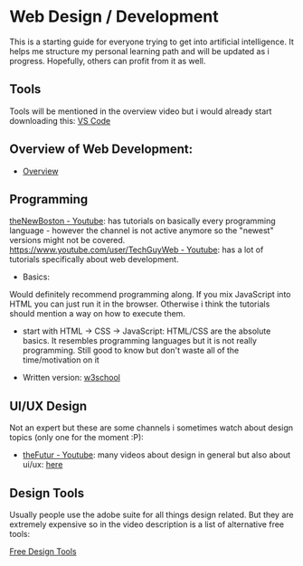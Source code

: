 # Web Design / Development

This is a starting guide for everyone trying to get into artificial intelligence. It helps me structure my personal learning path and will be updated as i progress. Hopefully, others can profit from it as well.

## Tools

Tools will be mentioned in the overview video but i would already start downloading this: [VS Code](https://code.visualstudio.com/)

## Overview of Web Development:

- [Overview](https://www.youtube.com/watch?time_continue=1085&v=0pThnRneDjw)

## Programming

[theNewBoston - Youtube](https://www.youtube.com/user/thenewboston/featured): has tutorials on basically every programming language - however the channel is not active anymore so the "newest" versions might not be covered.
[https://www.youtube.com/user/TechGuyWeb - Youtube](https://www.youtube.com/user/TechGuyWeb): has a lot of tutorials specifically about web development.

- Basics:

Would definitely recommend programming along. If you mix JavaScript into HTML you can just run it in the browser. Otherwise i think the tutorials should mention a way on how to execute them.

  - start with HTML -> CSS -> JavaScript: HTML/CSS are the absolute basics. It resembles programming languages but it is not really programming. Still good to know but don't waste all of the time/motivation on it
 
  - Written version: [w3school](https://www.w3schools.com/)
  
## UI/UX Design

Not an expert but these are some channels i sometimes watch about design topics (only one for the moment :P):

- [theFutur - Youtube](https://www.youtube.com/user/TheSkoolRocks/videos): many videos about design in general but also about ui/ux: [here](https://www.youtube.com/user/TheSkoolRocks/search?query=ui)

## Design Tools

Usually people use the adobe suite for all things design related. But they are extremely expensive so in the video description is a list of alternative free tools:

[Free Design Tools](https://www.youtube.com/watch?v=2Ef_vasgHlU)



